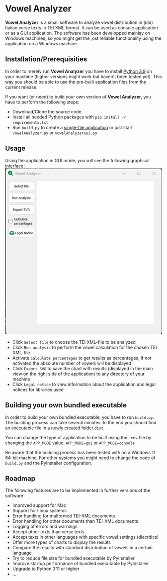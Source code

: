 # Vowel Analyzer

**Vowel Analyzer** is a small software to analyze vowel distribution in (old) Italian verse texts in TEI XML format. It can be used as console application or as a GUI application. The software has been developped mainlay on Windows machines, so you might get the ,ost reliable functionality using the application on a Windows machine.

## Installation/Prerequisities

In order to merely run **Vowel Analyzer** you have to install [Python 3.9](https://www.python.org/downloads/) on your machine (higher versions might work but haven't been tested yet). This way you should be able to use the pre-built application files from the current release.

If you want (or need) to build your own version of **Vowel Analyzer**, you have to perform the following steps:

- Download/Clone the source code
- Install all needed Python packages with `pip install -r requirements.txt`
- Run `build.py` to create a [single-file application](https://github.com/s-resch/vowel-analyzer#building-your-own-bundled-executable) or just start `vowelAnalyzer.py` or `vowelAnalyzerGui.py`

## Usage

Using the application in GUI mode, you will see the following graphical interface:
![GUI interface of Vowel Analyzer](/src/assets/vowel_analyzer.jpg)

- Click `Select file` to choose the TEI XML-file to be analyzed
- Click `Run analysis` to perform the vowel calculation for the chosen TEI XML-file
- Activate `Calculate percentages` to get results as percentages, if not activated the absolute number of vowels will be displayed
- Click `Export SVG` to save the chart with results (displayed in the main view on the right side of the application) to any directory of your machine
- Click `Legal notice` to view information about the application and legal notices for libraries used

## Building your own bundled executable

In order to build your own bundled executable, you have to run `build.py`. The building process can take several minutes. In the end you should find an executable file in a newly created folder `dist`.

You can change the type of application to be built using the `.env` file by changing the `APP_MODE` value:
`APP_MODE=gui`
or
`APP_MODE=console`

Be aware that the building process has been tested with on a Windows 11 64-bit machine. For other systems you might need to change the code of `build.py` and the PyInstaller configuration.

## Roadmap

The following features are to be implemented in further versions of the software

- Improved support for Mac
- Support for Linux systems
- Error handling for malformed TEI-XML documents
- Error handling for other documents than TEI-XML documents
- Logging of errors and warnings
- Accept other texts than verse texts
- Accept texts in other languages with specific vowel settings (diacritics)
- Offer more types of charts to display the results
- Compare the results with standard distribution of vowels in a certain language
- Try to reduce file size for bundled executable by PyInstaller
- Improve startup performance of bundled executable by PyInstaller
- Upgrade to Python 3.11 or higher
- ...
